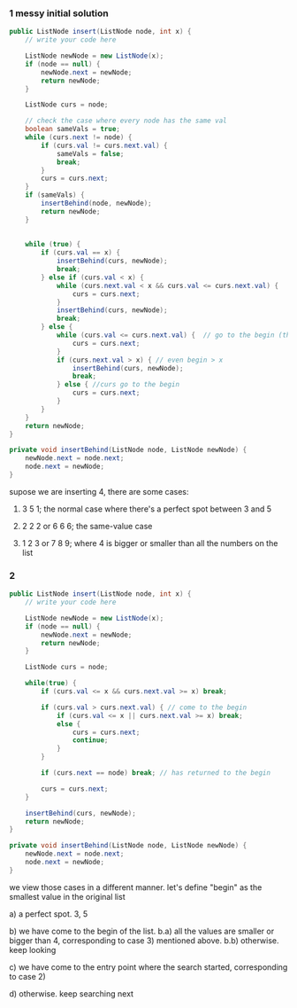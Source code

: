 ### 1 messy initial solution

```java
public ListNode insert(ListNode node, int x) {
    // write your code here

    ListNode newNode = new ListNode(x);
    if (node == null) {
        newNode.next = newNode;
        return newNode;
    }

    ListNode curs = node;

    // check the case where every node has the same val
    boolean sameVals = true;
    while (curs.next != node) {
        if (curs.val != curs.next.val) {
            sameVals = false; 
            break;
        }
        curs = curs.next;
    }
    if (sameVals) {
        insertBehind(node, newNode);
        return newNode;
    }
    
    
    while (true) {
        if (curs.val == x) {
            insertBehind(curs, newNode);
            break;
        } else if (curs.val < x) {
            while (curs.next.val < x && curs.val <= curs.next.val) {
                curs = curs.next;
            }
            insertBehind(curs, newNode);
            break;
        } else { 
            while (curs.val <= curs.next.val) {  // go to the begin (the smallest in the list)
                curs = curs.next;
            }
            if (curs.next.val > x) { // even begin > x
                insertBehind(curs, newNode);
                break;
            } else { //curs go to the begin
                curs = curs.next;
            }
        }
    }
    return newNode;
}

private void insertBehind(ListNode node, ListNode newNode) {
    newNode.next = node.next;
    node.next = newNode;
}
```
supose we are inserting 4, there are some cases:

1) 3 5 1; the normal case where there's a perfect spot between 3 and 5

2) 2 2 2 or 6 6 6; the same-value case

3) 1 2 3 or 7 8 9; where 4 is bigger or smaller than all the numbers on the list

### 2
```java
public ListNode insert(ListNode node, int x) {
    // write your code here

    ListNode newNode = new ListNode(x);
    if (node == null) {
        newNode.next = newNode;
        return newNode;
    }

    ListNode curs = node;

    while(true) {
        if (curs.val <= x && curs.next.val >= x) break;

        if (curs.val > curs.next.val) { // come to the begin
            if (curs.val <= x || curs.next.val >= x) break;
            else {
                curs = curs.next;
                continue;
            }
        }

        if (curs.next == node) break; // has returned to the begin

        curs = curs.next; 
    }

    insertBehind(curs, newNode);
    return newNode;
}

private void insertBehind(ListNode node, ListNode newNode) {
    newNode.next = node.next;
    node.next = newNode;
}
```
we view those cases in a different manner. let's define "begin" as the smallest value in the original list

a) a perfect spot. 3, 5

b) we have come to the begin of the list.
b.a) all the values are smaller or bigger than 4, corresponding to case 3) mentioned above.
b.b) otherwise. keep looking

c) we have come to the entry point where the search started, corresponding to case 2)

d) otherwise. keep searching next


